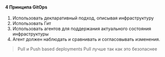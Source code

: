 #### 4 Принципа GitOps
1) Использовать декларативный подход, описывая инфраструктуру
2) Использовать Гит
3) Использовать агентов для поддержания актуального состояния инфраструктуры
4) Агент должен наблюдать и сравнивать и согласовывать изменения.

>Pull и Push based deployments
   Pull лучше так как это безопаснее